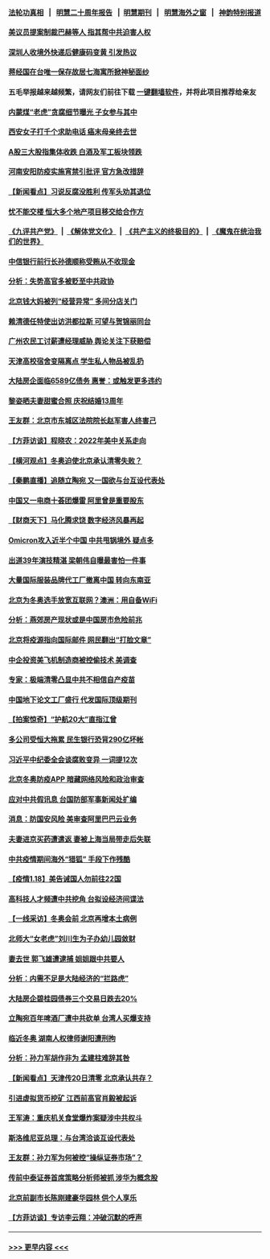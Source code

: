#### [法轮功真相](https://github.com/gfw-breaker/truth/blob/master/README.md?t=0) &nbsp;&nbsp;|&nbsp;&nbsp; [明慧二十周年报告](https://github.com/gfw-breaker/mh-reports/blob/master/README.md?t=0) &nbsp;&nbsp;|&nbsp;&nbsp;[明慧期刊](https://github.com/gfw-breaker/mh-qikan) &nbsp;&nbsp;|&nbsp;&nbsp; [明慧海外之窗](https://github.com/gfw-breaker/mh-news/blob/master/README.md?t=0) &nbsp;&nbsp;|&nbsp;&nbsp; [神韵特别报道](https://github.com/gfw-breaker/mh-news/blob/master/shenyun.md?t=0)
#### [美议员提案制裁巴赫等人 指其帮中共迫害人权](../pages/nsc413/n13515504.md?t=01192050) 
#### [深圳人收境外快递后健康码变黄 引发热议](../pages/nsc413/n13515317.md?t=01192050) 
#### [蒋经国在台唯一保存故居七海寓所掀神秘面纱](../pages/nsc413/n13515289.md?t=01192050) 
#### 五毛举报越来越频繁，请网友们前往下载 [一键翻墙软件](https://github.com/gfw-breaker/ssr-accounts)，并将此项目推荐给亲友
#### [内蒙煤“老虎”贪腐细节曝光 子女参与其中](../pages/nsc413/n13515204.md?t=01192050) 
#### [西安女子打千个求助电话 癌末母亲终去世](../pages/nsc413/n13515207.md?t=01192050) 
#### [A股三大股指集体收跌 白酒及军工板块领跌](../pages/nsc413/n13515121.md?t=01192050) 
#### [河南安阳防疫实施宵禁引批评 官方急改措辞](../pages/nsc413/n13515078.md?t=01192050) 
#### [【新闻看点】习说反腐没胜利 传军头劝其退位](../pages/nsc413/n13514099.md?t=01192050) 
#### [忧不能交楼 恒大多个地产项目移交给合作方](../pages/nsc413/n13514570.md?t=01192050) 
#### [《九评共产党》](https://github.com/begood0513/9ping.md/blob/master/README.md) &nbsp;|&nbsp; [《解体党文化》](../../../../jtdwh.md/blob/master/README.md)  &nbsp;|&nbsp; [《共产主义的终极目的》](../../../../gczydzjmd.md/blob/master/README.md) &nbsp;|&nbsp; [《魔鬼在统治我们的世界》](../../../../mgztzwmdsj.md/blob/master/README.md) 
#### [中信银行前行长孙德顺称受贿从不收现金](../pages/nsc413/n13514956.md?t=01192050) 
#### [分析：失势高官多被贬至中共政协](../pages/nsc413/n13514565.md?t=01192050) 
#### [北京钱大妈被列“经营异常” 多间分店关门](../pages/nsc413/n13514729.md?t=01192050) 
#### [赖清德任特使出访洪都拉斯 可望与贺锦丽同台](../pages/nsc413/n13514726.md?t=01192050) 
#### [广州农民工讨薪遭经理威胁 舆论关注下获赔偿](../pages/nsc413/n13514680.md?t=01192050) 
#### [天津高校宿舍变隔离点 学生私人物品被乱扔](../pages/nsc413/n13514213.md?t=01192050) 
#### [大陆房企面临6589亿债务 惠誉：或触发更多违约](../pages/nsc413/n13514465.md?t=01192050) 
#### [黎姿晒夫妻甜蜜合照 庆祝结婚13周年](../pages/nsc413/n13514130.md?t=01192050) 
#### [王友群：北京市东城区法院院长赵军害人终害己](../pages/nsc413/n13514140.md?t=01192050) 
#### [【方菲访谈】程晓农：2022年美中关系走向](../pages/nsc413/n13513966.md?t=01192050) 
#### [【横河观点】冬奥迫使北京承认清零失败？](../pages/nsc413/n13514200.md?t=01192050) 
#### [【秦鹏直播】追随立陶宛 又一国欲与台互设代表处](../pages/nsc413/n13514157.md?t=01192050) 
#### [中国又一电商十荟团爆雷 阿里曾是重要股东](../pages/nsc413/n13514177.md?t=01192050) 
#### [【财商天下】马化腾求饶 数字经济风暴再起](../pages/nsc413/n13513863.md?t=01192050) 
#### [Omicron攻入近半个中国 中共甩锅境外 疑点多](../pages/nsc413/n13513692.md?t=01192050) 
#### [出道39年演技精湛 梁朝伟自曝最害怕一件事](../pages/nsc413/n13513857.md?t=01192050) 
#### [大量国际服装品牌代工厂撤离中国 转向东南亚](../pages/nsc413/n13514026.md?t=01192050) 
#### [北京为冬奥选手放宽互联网？澳洲：用自备WiFi](../pages/nsc413/n13513860.md?t=01192050) 
#### [分析：燕郊房产现状或是中国房市危险前兆](../pages/nsc413/n13513661.md?t=01192050) 
#### [北京将疫源指向国际邮件 网民翻出“打脸文章”](../pages/nsc413/n13513845.md?t=01192050) 
#### [中企投资美飞机制造商被控偷技术 美调查](../pages/nsc413/n13513846.md?t=01192050) 
#### [专家：极端清零凸显中共不相信自产疫苗](../pages/nsc413/n13513812.md?t=01192050) 
#### [中国地下论文工厂盛行 代发国际顶级期刊](../pages/nsc413/n13513792.md?t=01192050) 
#### [【拍案惊奇】“护航20大”直指江曾](../pages/nsc413/n13513613.md?t=01192050) 
#### [多公司受恒大拖累 民生银行恐背290亿坏帐](../pages/nsc413/n13513730.md?t=01192050) 
#### [习近平中纪委全会谈腐败变异 一词提12次](../pages/nsc413/n13513416.md?t=01192050) 
#### [北京冬奥防疫APP 暗藏网络风险和政治审查](../pages/nsc413/n13513674.md?t=01192050) 
#### [应对中共假讯息 台国防部军事新闻处扩编](../pages/nsc413/n13513579.md?t=01192050) 
#### [消息：防国安风险 美审查阿里巴巴云业务](../pages/nsc413/n13513301.md?t=01192050) 
#### [夫妻进京买药遭遣返 妻被上海当局带走后失联](../pages/nsc413/n13512816.md?t=01192050) 
#### [中共疫情期间海外“猎狐” 手段下作残酷](../pages/nsc413/n13513039.md?t=01192050) 
#### [【疫情1.18】美告诫国人勿前往22国](../pages/nsc413/n13512841.md?t=01192050) 
#### [高科技人才频遭中共挖角 台拟设经济间谍法](../pages/nsc413/n13512818.md?t=01192050) 
#### [【一线采访】冬奥会前 北京再增本土病例](../pages/nsc413/n13512811.md?t=01192050) 
#### [北师大“女老虎”刘川生为子办幼儿园敛财](../pages/nsc413/n13512868.md?t=01192050) 
#### [妻去世 郭飞雄遭逮捕 姐姐跟中共要人](../pages/nsc413/n13509835.md?t=01192050) 
#### [分析：内需不足是大陆经济的“拦路虎”](../pages/nsc413/n13512731.md?t=01192050) 
#### [大陆房企碧桂园债券三个交易日跌去20%](../pages/nsc413/n13512185.md?t=01192050) 
#### [立陶宛百年啤酒厂遭中共砍单 台湾人买爆支持](../pages/nsc413/n13512600.md?t=01192050) 
#### [临近冬奥 湖南人权律师谢阳遭刑拘](../pages/nsc413/n13512445.md?t=01192050) 
#### [分析：孙力军胡作非为 孟建柱难辞其咎](../pages/nsc413/n13512438.md?t=01192050) 
#### [【新闻看点】天津传20日清零 北京承认共存？](../pages/nsc413/n13511405.md?t=01192050) 
#### [引进虚拟货币挖矿 江西前高官肖毅被起诉](../pages/nsc413/n13512501.md?t=01192050) 
#### [王军涛：重庆机关食堂爆炸案疑涉中共权斗](../pages/nsc413/n13512484.md?t=01192050) 
#### [斯洛维尼亚总理：与台湾洽谈互设代表处](../pages/nsc413/n13512116.md?t=01192050) 
#### [王友群：孙力军为何被控“操纵证券市场”？](../pages/nsc413/n13511685.md?t=01192050) 
#### [传前中泰证券首席策略分析师被抓 涉华为概念股](../pages/nsc413/n13511879.md?t=01192050) 
#### [北京前副市长陈刚建豪华园林 供个人享乐](../pages/nsc413/n13512146.md?t=01192050) 
#### [【方菲访谈】专访李云翔：冲破沉默的呼声](../pages/nsc413/n13511777.md?t=01192050) 

----
#### [ >>> 更早内容 <<< ](../indexes/nsc413-earlier.md)
